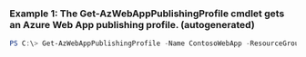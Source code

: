 ### Example 1: The Get-AzWebAppPublishingProfile cmdlet gets an Azure Web App publishing profile. (autogenerated)
```powershell
PS C:\> Get-AzWebAppPublishingProfile -Name ContosoWebApp -ResourceGroupName Default-Web-WestUS
```

